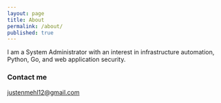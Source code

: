 ```yaml
---
layout: page
title: About
permalink: /about/
published: true
---
```


I am a System Administrator with an interest in infrastructure automation, Python, Go, and web application security.

### Contact me

[justenmehl12@gmail.com](mailto:justenmehl12@gmail.com)
